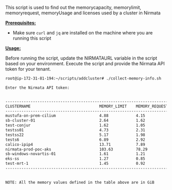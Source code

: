 This script is used to find out the memorycapacity, memorylimit, memoryrequest, memoryUsage and licenses used by a cluster in Nirmata

<ins>**Prerequisites:**</ins>

- Make sure `curl` and `jq` are installed on the machine where you are running this script



<ins>**Usage:**</ins>

Before running the script, update the NIRMATAURL variable in the script based on your environment. Execute the script and provide the Nirmata API token for your tenant. 

```sh
root@ip-172-31-81-194:~/scripts/addcluster# ./collect-memory-info.sh

Enter the Nirmata API token:


------------------------------------------------------------------------------------------------------------------------
CLUSTERNAME                              MEMORY_LIMIT    MEMORY_REQUEST  MEMORY_CAPACITY MEMORY_USAGE    LICENSES_USED
------------------------------------------------------------------------------------------------------------------------
mustufa-on-prem-cilium                   4.88            4.15            16              7.75            1
sb-cluster-01                            2.64            1.62            8               4.96            1
test-conjur                              1.62            1.05            8               2.52            1
testss01                                 4.73            2.31            8               4.61            1
testss22                                 5.17            1.98            16              4.49            1
tests6                                   6.89            2.92            15              7.06            1
calico-ipip4                             13.71           7.89            52              22.10           2
nirmata-prod-poc-aks                     103.63          78.29           102             32.00           4
sb-windows-novartis-01                   1.61            1.21            12              2.83            1
eks-ss                                   1.27            0.85            4               0.73            1
test-mrt-1                               1.45            0.92            8               0.00            1
------------------------------------------------------------------------------------------------------------------------
                                                                                         TOTAL_LICENSES: 15

NOTE: All the memory values defined in the table above are in GiB

```

